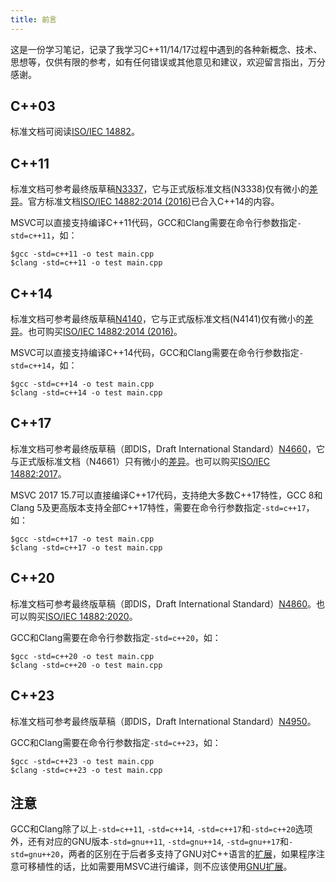 ```yaml
---
title: 前言
---
```


这是一份学习笔记，记录了我学习C++11/14/17过程中遇到的各种新概念、技术、思想等，仅供有限的参考，如有任何错误或其他意见和建议，欢迎留言指出，万分感谢。

## C++03

标准文档可阅读[ISO/IEC 14882](https://cdn.jsdelivr.net/gh/missdeer/cxxstd@gh-pages/C++03/c++2003std.pdf)。

## C++11

标准文档可参考最终版草稿[N3337](https://cdn.jsdelivr.net/gh/missdeer/cxxstd@master/_docs/C++11/n3337.pdf)，它与正式版标准文档(N3338)仅有微小的[差异](http://www.open-std.org/jtc1/sc22/wg21/docs/papers/2012/n3338.html)。官方标准文档[ISO/IEC 14882:2014 (2016)](https://webstore.ansi.org/RecordDetail.aspx?sku=INCITS/ISO/IEC+14882:2014+\(2016\))已合入C++14的内容。

MSVC可以直接支持编译C++11代码，GCC和Clang需要在命令行参数指定`-std=c++11`，如：

```shell
$gcc -std=c++11 -o test main.cpp
$clang -std=c++11 -o test main.cpp
```

## C++14

标准文档可参考最终版草稿[N4140](https://cdn.jsdelivr.net/gh/missdeer/cxxstd@gh-pages/C++14/n4140.pdf)，它与正式版标准文档(N4141)仅有微小的[差异](https://github.com/cplusplus/draft/compare/n4140...n4141)。也可购买[ISO/IEC 14882:2014 (2016)](https://webstore.ansi.org/RecordDetail.aspx?sku=INCITS/ISO/IEC+14882:2014+\(2016\))。

MSVC可以直接支持编译C++14代码，GCC和Clang需要在命令行参数指定`-std=c++14`，如：

```shell
$gcc -std=c++14 -o test main.cpp
$clang -std=c++14 -o test main.cpp
```

## C++17

标准文档可参考最终版草稿（即DIS，Draft International Standard）[N4660](https://cdn.jsdelivr.net/gh/missdeer/cxxstd@gh-pages/C++17/n4660.pdf)，它与正式版标准文档（N4661）只有微小的[差异](http://www.open-std.org/jtc1/sc22/wg21/docs/papers/2017/n4661.html)。也可以购买[ISO/IEC 14882:2017](https://www.iso.org/standard/68564.html)。

MSVC 2017 15.7可以直接编译C++17代码，支持绝大多数C++17特性，GCC 8和Clang 5及更高版本支持全部C++17特性，需要在命令行参数指定`-std=c++17`，如：

```shell
$gcc -std=c++17 -o test main.cpp
$clang -std=c++17 -o test main.cpp
```

## C++20

标准文档可参考最终版草稿（即DIS，Draft International Standard）[N4860](https://cdn.jsdelivr.net/gh/missdeer/cxxstd@gh-pages/C++20/N4860.pdf)。也可以购买[ISO/IEC 14882:2020](https://www.iso.org/standard/79358.html)。

GCC和Clang需要在命令行参数指定`-std=c++20`，如：

```shell
$gcc -std=c++20 -o test main.cpp
$clang -std=c++20 -o test main.cpp
```

## C++23

标准文档可参考最终版草稿（即DIS，Draft International Standard）[N4950](https://open-std.org/jtc1/sc22/wg21/docs/papers/2023/n4950.pdf)。

GCC和Clang需要在命令行参数指定`-std=c++23`，如：

```shell
$gcc -std=c++23 -o test main.cpp
$clang -std=c++23 -o test main.cpp
```

## 注意

GCC和Clang除了以上`-std=c++11`, `-std=c++14`, `-std=c++17`和`-std=c++20`选项外，还有对应的GNU版本`-std=gnu++11`, `-std=gnu++14`, `-std=gnu++17`和`-std=gnu++20`，两者的区别在于后者多支持了GNU对C++语言的[扩展](https://gcc.gnu.org/onlinedocs/gcc/C_002b_002b-Extensions.html)，如果程序注意可移植性的话，比如需要用MSVC进行编译，则不应该使用[GNU扩展](https://gcc.gnu.org/onlinedocs/gcc/C_002b_002b-Extensions.html)。

